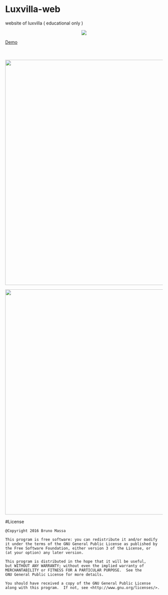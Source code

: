 # Luxvilla-web
website of luxvilla ( educational only )
<p align="center">
  <img src="http://brunoferreira.esy.es/logo.jpg"/>
</p>

<a href="http://brunoferreira.esy.es/">Demo</a>
<br><br><br>
<p align="center">
  <img src="http://brunoferreira.esy.es/mainpage.png" width="720"/>
</p>
<p align="center">
<img src="http://brunoferreira.esy.es/hauseinfopage.jpg" width="720"/>
</p>
#License

    @Copyright 2016 Bruno Massa
    
    This program is free software: you can redistribute it and/or modify
    it under the terms of the GNU General Public License as published by
    the Free Software Foundation, either version 3 of the License, or
    (at your option) any later version.

    This program is distributed in the hope that it will be useful,
    but WITHOUT ANY WARRANTY; without even the implied warranty of
    MERCHANTABILITY or FITNESS FOR A PARTICULAR PURPOSE.  See the
    GNU General Public License for more details.

    You should have received a copy of the GNU General Public License
    along with this program.  If not, see <http://www.gnu.org/licenses/>.

